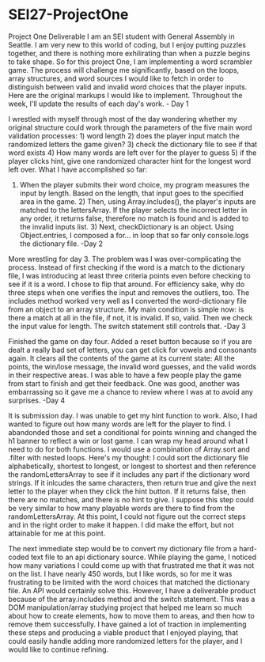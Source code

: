 # SEI27-ProjectOne
Project One Deliverable
I am an SEI student with General Assembly in Seattle. I am very new to this world of coding, but I enjoy putting puzzles together, and there is nothing more exhilirating than when a puzzle begins to take shape. So for this project One, I am implementing a word scrambler game. The process will challenge me significantly, based on the loops, array structures, and word sources I would like to fetch in order to distinguish between valid and invalid word choices that the player inputs. Here are the original markups I would like to implement. Throughout the week, I'll update the results of each day's work. - Day 1

I wrestled with myself through most of the day wondering whether my original structure could work through the parameters of the five main word validation processes: 1) word length 2) does the player input match the randomized letters the game given?
3) check the dictionary file to see if that word exists 4) How many words are left over for the player to guess 5) if the player clicks hint, give one randomized character hint for the longest word left over. What I have accomplished so far:
1) When the player submits their word choice, my program measures the input by length. Based on the length, that input goes to the specified area in the game. 2) Then, using Array.includes(), the player's inputs are matched to the lettersArray. If the player selects the incorrect letter in any order, it returns false, therefore no match is found and is added to the invalid inputs list. 3) Next, checkDictionary is an object. Using Object.entries, I composed a for... in loop that so far only console.logs the dictionary file.  -Day 2

More wrestling for day 3. The problem was I was over-complicating the process. Instead of first checking if the word is a match to the dictionary file, I was introducing at least three criteria points even before checking to see if it is a word. I chose to flip that around. For efficiency sake, why do three steps when one verifies the input and removes the outliers, too.
The includes method worked very well as I converted the word-dictionary file from an object to an array structure. My main condition is simple now: is there a match at all in the file, if not, it is invalid. If so, valid.  Then we check the input value for length. The switch statement still controls that. -Day 3

Finished the game on day four. Added a reset button because so if you are dealt a really bad set of letters, you can get click for vowels and consonants again.  It clears all the contents of the game at its current state: All the points, the win/lose message, the invalid word guesses, and the valid words in their respective areas. I was able to have a few people play the game from start to finish and get their feedback. One was good, another was embarrassing so it gave me a chance to review where I was at to avoid any surprises. -Day 4

It is submission day. I was unable to get my hint function to work. Also, I had wanted to figure out how many words are left for the player to find.  I abandonded those and set a conditional for points winning and changed the h1 banner to reflect a win or lost game. I can wrap my head around what I need to do for both functions.  I would use a combination of Array.sort and .filter with nested loops. Here's my thought: I could sort the dictionary file alphabetically, shortest to longest, or longest to shortest and then reference the randomLettersArray to see if it includes any part if the dictionary word strings.  If it inlcudes the same characters, then return true and give the next letter to the player when they click the hint button. If it returns false, then there are no matches, and there is no hint to give.  I suppose this step could be very similar to how many playable words are there to find from the randomLettersArray. At this point, I could not figure out the correct steps and in the right order to make it happen. I did make the effort, but not attainable for me at this point.


The next immediate step would be to convert my dictionary file from a hard-coded text file to an api dictionary source.  While playing the game, I noticed how many variations I could come up with that frustrated me that it was not on the list.  I have nearly 450 words, but I like words, so for me it was frustrating to be limited with the word choices that matched the dictionary file.  An API would certainly solve this.  However, I have a deliverable product because of the array.includes method and the switch statement. This was a DOM manipulation/array studying project that helped me learn so much about how to create elements, how to move them to areas, and then how to remove them successfully. I have gained a lot of traction in implementing these steps and producing a viable product that I enjoyed playing, that could easily handle adding more randomized letters for the player, and I would like to continue refining.


